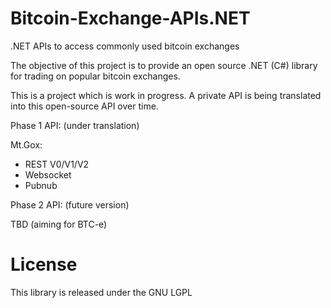 Bitcoin-Exchange-APIs.NET
=========================

.NET APIs to access commonly used bitcoin exchanges


The objective of this project is to provide an open source .NET (C#) library for trading on popular bitcoin exchanges.

This is a project which is work in progress.  A private API is being translated into this open-source API over time. 

Phase 1 API: (under translation)

Mt.Gox:
 * REST V0/V1/V2
 * Websocket
 * Pubnub
 
Phase 2 API: (future version)

TBD (aiming for BTC-e)




License
=========================

This library is released under the GNU LGPL
